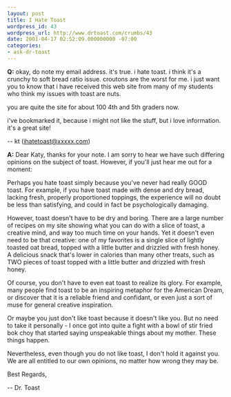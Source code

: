 ```yaml
---
layout: post
title: I Hate Toast
wordpress_id: 43
wordpress_url: http://www.drtoast.com/crumbs/43
date: 2001-04-17 02:52:09.000000000 -07:00
categories:
- ask-dr-toast
---
```

**Q:** okay, do note my email address. it's true. i hate toast. i think it's a crunchy to soft bread ratio issue. croutons are the worst for me. i just want you to know that i have received this web site from many of my students who think my issues with toast are nuts.

you are quite the site for about 100 4th and 5th graders now.

i've bookmarked it, because i might not like the stuff, but i love information. it's a great site!

-- kt (ihatetoast@xxxxx.com)

**A:** Dear Katy, thanks for your note. I am sorry to hear we have such differing opinions on the subject of toast. However, if you'll just hear me out for a moment:

Perhaps you hate toast simply because you've never had really GOOD toast. For example, if you have toast made with dense and dry bread, lacking fresh, properly proportioned toppings, the experience will no doubt be less than satisfying, and could in fact be psychologically damaging.

However, toast doesn't have to be dry and boring. There are a large number of recipes on my site showing what you can do with a slice of toast, a creative mind, and way too much time on your hands. Yet it doesn't even need to be that creative: one of my favorites is a single slice of lightly toasted oat bread, topped with a little butter and drizzled with fresh honey. A delicious snack that's lower in calories than many other treats, such as TWO pieces of toast topped with a little butter and drizzled with fresh honey.

Of course, you don't have to even eat toast to realize its glory. For example, many people find toast to be an inspiring metaphor for the American Dream, or discover that it is a reliable friend and confidant, or even just a sort of muse for general creative inspiration.

Or maybe you just don't like toast because it doesn't like you. But no need to take it personally - I once got into quite a fight with a bowl of stir fried bok choy that started saying unspeakable things about my mother. These things happen.

Nevertheless, even though you do not like toast, I don't hold it against you. We are all entitled to our own opinions, no matter how wrong they may be.

Best Regards,

-- Dr. Toast
